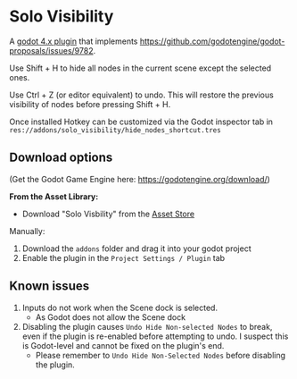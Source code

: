 # Solo Visibility
A [godot 4.x plugin](https://godotengine.org/asset-library/asset/3000) that implements https://github.com/godotengine/godot-proposals/issues/9782.

Use Shift + H to hide all nodes in the current scene except the selected ones.

Use Ctrl + Z (or editor equivalent) to undo. This will restore the previous visibility of nodes before pressing Shift + H.

Once installed Hotkey can be customized via the Godot inspector tab in `res://addons/solo_visibility/hide_nodes_shortcut.tres`

## Download options
(Get the Godot Game Engine here: https://godotengine.org/download/)

**From the Asset Library:**
- Download "Solo Visbility" from the [Asset Store](https://godotengine.org/asset-library/asset/3000)

Manually:
1. Download the `addons` folder and drag it into your godot project
2. Enable the plugin in the `Project Settings / Plugin` tab

## Known issues
1. Inputs do not work when the Scene dock is selected.
	- As Godot does not allow the Scene dock 
2. Disabling the plugin causes `Undo Hide Non-selected Nodes` to break, even if the plugin is re-enabled before attempting to undo. I suspect this is Godot-level and cannot be fixed on the plugin's end.
	- Please remember to `Undo Hide Non-Selected Nodes` before disabling the plugin.
